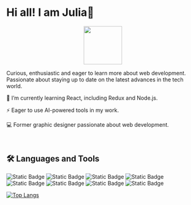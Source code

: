 <h1><b>Hi all! I am Julia👋</b></h1>
<div id="header" align="center">
  <img src="https://media4.giphy.com/media/H1f1T0tKK4jEfNt6MG/giphy.gif?cid=ecf05e47m3rwm03uyq0p4ys65owtodhlv2aklzxwpq8p5u0c&ep=v1_gifs_search&rid=giphy.gif&ct=g" width="100"/>
</div>
<p>Curious, enthusiastic and eager to learn more about web development. Passionate about staying up to date on the latest advances in the tech world.</p>
<p>🌱 I’m currently learning React, including Redux and Node.js.</p>
<p>⚡ Eager to use AI-powered tools in my work.</p>
<p>💻 Former graphic designer passionate about web development.</p>
<br>

<h2><b>🛠️ Languages and Tools</b></h2>
<div flex-justify-center>
<img alt="Static Badge" src="https://img.shields.io/badge/HTML5-red?style=flat-square&logo=html5&logoColor=white">
<img alt="Static Badge" src="https://img.shields.io/badge/CSS-blue?style=flat-square&logo=css3&logoColor=white">
<img alt="Static Badge" src="https://img.shields.io/badge/Bootstrap-purple?style=flat-square&logo=bootstrap&logoColor=white">
<img alt="Static Badge" src="https://img.shields.io/badge/JavaScript-black?style=flat-square&logo=javascript&logoColor=%23F7DF1E">
<img alt="Static Badge" src="https://img.shields.io/badge/GreenSock-green?style=flat-square&logo=greensock&logoColor=white">
<img alt="Static Badge" src="https://img.shields.io/badge/React-passing-black?style=flat-square&logo=react&logoColor=white&labelColor=%2361DAFB">
<img alt="Static Badge" src="https://img.shields.io/badge/Node.js-passing-black?style=flat-square&logo=nodedotjs&logoColor=white&labelColor=%23339933">
<img alt="Static Badge" src="https://img.shields.io/badge/Redux-passing-purple?style=flat-square&logo=redux&logoColor=white&labelColor=%23764ABC">


</div>

[![Top Langs](https://github-readme-stats.vercel.app/api/top-langs/?username=JuliaA&layout=compact&theme=vision-friendly-dark)](https://github.com/JuliaA/github-readme-stats)
